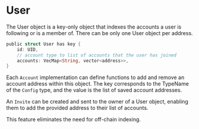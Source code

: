 # User

The User object is a key-only object that indexes the accounts a user is following or is a member of. There can be only one User object per address.

```rust
public struct User has key {
    id: UID,
    // account type to list of accounts that the user has joined
    accounts: VecMap<String, vector<address>>,
}
```

Each `Account` implementation can define functions to add and remove an account address within this object. The key corresponds to the TypeName of the `Config` type, and the value is the list of saved account addresses.

An `Invite` can be created and sent to the owner of a User object, enabling them to add the provided address to their list of accounts.

This feature eliminates the need for off-chain indexing.
